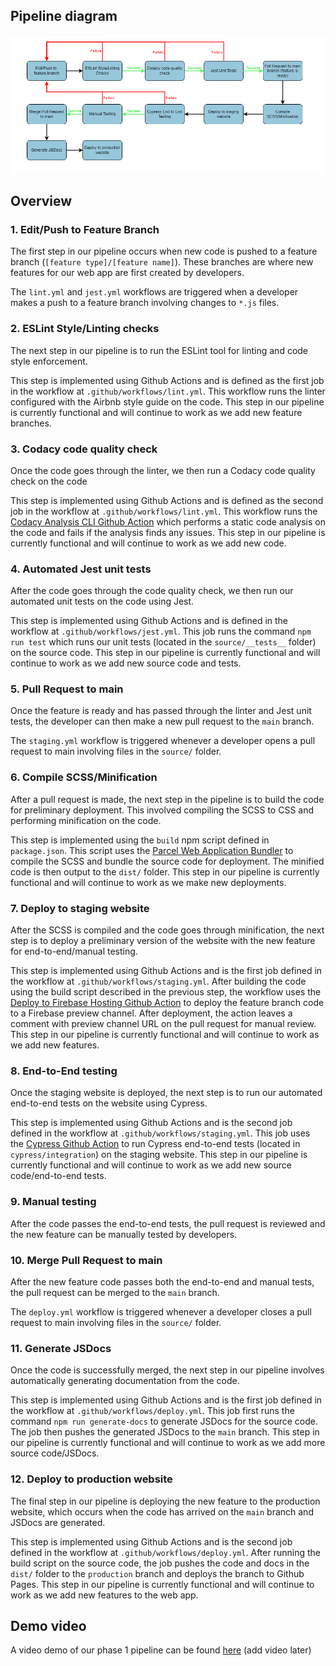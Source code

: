 ## Pipeline diagram
![Pipeline diagram](phase1.drawio.png)

## Overview
  
### 1. Edit/Push to Feature Branch
The first step in our pipeline occurs when new code is pushed to a feature branch (`[feature type]/[feature name]`). These branches are where new features for our web app are first created by developers. 

The `lint.yml` and `jest.yml` workflows are triggered when a developer makes a push to a feature branch involving changes to `*.js` files. 

### 2. ESLint Style/Linting checks 
The next step in our pipeline is to run the ESLint tool for linting and code style enforcement.

This step is implemented using Github Actions and is defined as the first job in the workflow at `.github/workflows/lint.yml`. This workflow runs the linter configured with the Airbnb style guide on the code. This step in our pipeline is currently functional and will continue to work as we add new feature branches. 

### 3. Codacy code quality check
Once the code goes through the linter, we then run a Codacy code quality check on the code

This step is implemented using Github Actions and is defined as the second job in the workflow at `.github/workflows/lint.yml`. This workflow runs the [Codacy Analysis CLI Github Action](https://github.com/marketplace/actions/codacy-analysis-cli) which performs a static code analysis on the code and fails if the analysis finds any issues. This step in our pipeline is currently functional and will continue to work as we add new code. 

### 4. Automated Jest unit tests
After the code goes through the code quality check, we then run our automated unit tests on the code using Jest. 

This step is implemented using Github Actions and is defined in the workflow at `.github/workflows/jest.yml`. This job runs the command `npm run test` which runs our unit tests (located in the `source/__tests__` folder) on the source code. This step in our pipeline is currently functional and will continue to work as we add new source code and tests. 

### 5. Pull Request to main
Once the feature is ready and has passed through the linter and Jest unit tests, the developer can then make a new pull request to the `main` branch.

The `staging.yml` workflow is triggered whenever a developer opens a pull request to main involving files in the `source/` folder. 

### 6. Compile SCSS/Minification
After a pull request is made, the next step in the pipeline is to build the code for preliminary deployment. This involved compiling the SCSS to CSS and performing minification on the code. 

This step is implemented using the `build` npm script defined in `package.json`. This script uses the [Parcel Web Application Bundler](https://www.npmjs.com/package/parcel) to compile the SCSS and bundle the source code for deployment. The minified code is then output to the `dist/` folder. This step in our pipeline is currently functional and will continue to work as we make new deployments. 

### 7. Deploy to staging website
After the SCSS is compiled and the code goes through minification, the next step is to deploy a preliminary version of the website with the new feature for end-to-end/manual testing. 

This step is implemented using Github Actions and is the first job defined in the workflow at `.github/workflows/staging.yml`. After building the code using the build script described in the previous step, the workflow uses the [Deploy to Firebase Hosting Github Action](https://github.com/marketplace/actions/deploy-to-firebase-hosting) to deploy the feature branch code to a Firebase preview channel. After deployment, the action leaves a comment with preview channel URL on the pull request for manual review. This step in our pipeline is currently functional and will continue to work as we add new features. 

### 8. End-to-End testing
Once the staging website is deployed, the next step is to run our automated end-to-end tests on the website using Cypress. 

This step is implemented using Github Actions and is the second job defined in the workflow at `.github/workflows/staging.yml`. This job uses the [Cypress Github Action](https://github.com/marketplace/actions/cypress-io) to run Cypress end-to-end tests (located in `cypress/integration`) on the staging website. This step in our pipeline is currently functional and will continue to work as we add new source code/end-to-end tests. 

### 9. Manual testing 
After the code passes the end-to-end tests, the pull request is reviewed and the new feature can be manually tested by developers. 

### 10. Merge Pull Request to main
After the new feature code passes both the end-to-end and manual tests, the pull request can be merged to the `main` branch. 

The `deploy.yml` workflow is triggered whenever a developer closes a pull request to main involving files in the `source/` folder.

### 11. Generate JSDocs
Once the code is successfully merged, the next step in our pipeline involves automatically generating documentation from the code. 

This step is implemented using Github Actions and is the first job defined in the workflow at `.github/workflows/deploy.yml`. This job first runs the command `npm run generate-docs` to generate JSDocs for the source code. The job then pushes the generated JSDocs to the `main` branch. This step in our pipeline is currently functional and will continue to work as we add more source code/JSDocs.

### 12. Deploy to production website
The final step in our pipeline is deploying the new feature to the production website, which occurs when the code has arrived on the `main` branch and JSDocs are generated.  

This step is implemented using Github Actions and is the second job defined in the workflow at `.github/workflows/deploy.yml`. After running the build script on the source code, the job pushes the code and docs in the `dist/` folder to the `production` branch and deploys the branch to Github Pages. This step in our pipeline is currently functional and will continue to work as we add new features to the web app. 

## Demo video
A video demo of our phase 1 pipeline can be found [here]() (add video later)